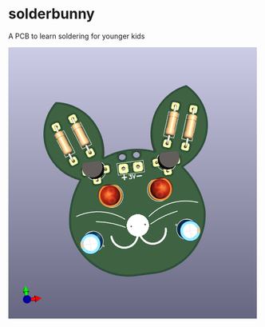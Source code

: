 # solderbunny
A PCB to learn soldering for younger kids


![alt text](https://github.com/DG1JAN/solderbunny/blob/main/bunny_3d.png)
